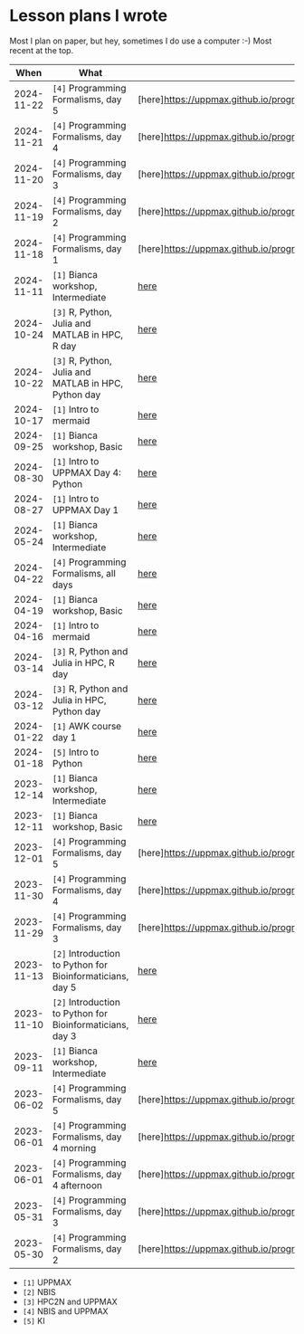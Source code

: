 # Lesson plans I wrote

Most I plan on paper, but hey, sometimes I do use a computer :-)
Most recent at the top.

When      |What                                                      |URL
----------|----------------------------------------------------------|-----
2024-11-22|`[4]` Programming Formalisms, day 5                       |[here]https://uppmax.github.io/programming_formalisms/lesson_plans/2024_autumn/20241122_richel/)
2024-11-21|`[4]` Programming Formalisms, day 4                       |[here]https://uppmax.github.io/programming_formalisms/lesson_plans/2024_autumn/20241121_richel/)
2024-11-20|`[4]` Programming Formalisms, day 3                       |[here]https://uppmax.github.io/programming_formalisms/lesson_plans/2024_autumn/20241120_richel/)
2024-11-19|`[4]` Programming Formalisms, day 2                       |[here]https://uppmax.github.io/programming_formalisms/lesson_plans/2024_autumn/20241119_richel/)
2024-11-18|`[4]` Programming Formalisms, day 1                       |[here]https://uppmax.github.io/programming_formalisms/lesson_plans/2024_autumn/20241118_richel/)
2024-11-11|`[1]` Bianca workshop, Intermediate                       |[here](https://github.com/UPPMAX/bianca_workshop/blob/main/lesson_plans/20241111/20241111_richel.md)
2024-10-24|`[3]` R, Python, Julia and MATLAB in HPC, R day           |[here](https://github.com/UPPMAX/R-python-julia-matlab-HPC/tree/main/lesson_plans/20241024_richel/README.md)
2024-10-22|`[3]` R, Python, Julia and MATLAB in HPC, Python day      |[here](https://github.com/UPPMAX/R-python-julia-matlab-HPC/tree/main/lesson_plans/20241022_richel/README.md)
2024-10-17|`[1]` Intro to mermaid                                    |[here](https://github.com/richelbilderbeek/lesson_mermaid/blob/master/lesson_plans/20241017/README.md)
2024-09-25|`[1]` Bianca workshop, Basic                              |[here](https://github.com/UPPMAX/bianca_workshop/blob/main/lesson_plans/20240925/20240925_richel.md)
2024-08-30|`[1]` Intro to UPPMAX Day 4: Python                       |[here](https://github.com/UPPMAX/uppmax_intro_python/blob/main/lesson_plans/20240830/README.md)
2024-08-27|`[1]` Intro to UPPMAX Day 1                               |[here](https://github.com/UPPMAX/uppmax_intro_day_1/blob/main/lesson_plans/20240827/20240827_richel.md)
2024-05-24|`[1]` Bianca workshop, Intermediate                       |[here](https://github.com/UPPMAX/bianca_workshop/blob/main/lesson_plans/20240524/20240524_richel.md)
2024-04-22|`[4]` Programming Formalisms, all days                    |[here](https://github.com/UPPMAX/programming_formalisms/tree/main/lesson_plans/2024_summer/richel)
2024-04-19|`[1]` Bianca workshop, Basic                              |[here](https://github.com/UPPMAX/bianca_workshop/blob/main/lesson_plans/20240419/20240419_richel.md)
2024-04-16|`[1]` Intro to mermaid                                    |[here](https://github.com/richelbilderbeek/lesson_mermaid/blob/master/lesson_plans/20240416/README.md)
2024-03-14|`[3]` R, Python and Julia in HPC, R day                   |[here](https://github.com/UPPMAX/R-python-julia-matlab-HPC/tree/main/lesson_plans/20240314_richel/README.md)
2024-03-12|`[3]` R, Python and Julia in HPC, Python day              |[here](https://github.com/UPPMAX/R-python-julia-matlab-HPC/tree/main/lesson_plans/20240312_richel/README.md)
2024-01-22|`[1]` AWK course day 1                                    |[here](https://github.com/richelbilderbeek/awk_course/blob/master/lesson_plans/20240122/README.md)
2024-01-18|`[5]` Intro to Python                                     |[here](https://github.com/UPPMAX/uppmax_intro_python/blob/main/lesson_plans/20240118/README.md)
2023-12-14|`[1]` Bianca workshop, Intermediate                       |[here](https://github.com/UPPMAX/bianca_workshop/blob/main/lesson_plans/20231214/20231214_richel.md)
2023-12-11|`[1]` Bianca workshop, Basic                              |[here](https://github.com/UPPMAX/bianca_workshop/blob/main/lesson_plans/20231211/20231211_richel.md)
2023-12-01|`[4]` Programming Formalisms, day 5                       |[here]https://uppmax.github.io/programming_formalisms/lesson_plans/2023_autumn/day_5_lesson_plan/)
2023-11-30|`[4]` Programming Formalisms, day 4                       |[here]https://uppmax.github.io/programming_formalisms/lesson_plans/2023_autumn/day_4_lesson_plan/)
2023-11-29|`[4]` Programming Formalisms, day 3                       |[here]https://uppmax.github.io/programming_formalisms/lesson_plans/2023_autumn/day_3_lesson_plan/)
2023-11-13|`[2]` Introduction to Python for Bioinformaticians, day 5 |[here](https://github.com/NBISweden/workshop-python/blob/ht23/lesson_plans/day_5/20231113_richel.md)
2023-11-10|`[2]` Introduction to Python for Bioinformaticians, day 3 |[here](https://github.com/NBISweden/workshop-python/blob/ht23/lesson_plans/day_3/20231110_richel.md)
2023-09-11|`[1]` Bianca workshop, Intermediate                       |[here](https://github.com/UPPMAX/bianca_workshop/blob/main/lesson_plans/20230911/20230911_richel.md)
2023-06-02|`[4]` Programming Formalisms, day 5                       |[here]https://uppmax.github.io/programming_formalisms/lesson_plans/2023_summer/day_5_2/)
2023-06-01|`[4]` Programming Formalisms, day 4 morning               |[here]https://uppmax.github.io/programming_formalisms/lesson_plans/2023_summer/day_4_1/)
2023-06-01|`[4]` Programming Formalisms, day 4 afternoon             |[here]https://uppmax.github.io/programming_formalisms/lesson_plans/2023_summer/day_4_2/)
2023-05-31|`[4]` Programming Formalisms, day 3                       |[here]https://uppmax.github.io/programming_formalisms/lesson_plans/2023_summer/day_3_2/)
2023-05-30|`[4]` Programming Formalisms, day 2                       |[here]https://uppmax.github.io/programming_formalisms/lesson_plans/2023_summer/day_2_2/)

- `[1]` UPPMAX
- `[2]` NBIS
- `[3]` HPC2N and UPPMAX
- `[4]` NBIS and UPPMAX
- `[5]` KI
